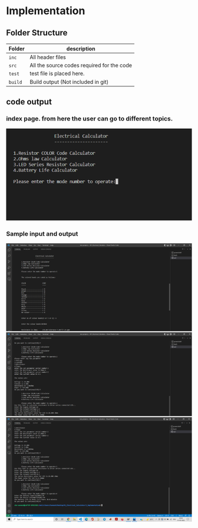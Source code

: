 # Implementation

## Folder Structure
Folder        | description
--------------| ----------------------------------------------
`inc`         | All header files
`src`         | All the source codes required for the code
`test`        | test file is placed here.
`build`       | Build output (Not included in git)

## code output

### index page. from here the user can go to different topics.
![image](https://github.com/Suneesh-S/M1_Electrical_Calculator/blob/afe33ca57d7a206f19a0dfe76185a0fa4f81f700/1_Requirements/index.png)

### Sample input and output
![image](https://github.com/Suneesh-S/M1_Electrical_Calculator/blob/0a0941232bc45bbdf9db89652d754efa88cca388/4_TestPlanAndOutput/sample%20op1.png)
![image](https://github.com/Suneesh-S/M1_Electrical_Calculator/blob/0a0941232bc45bbdf9db89652d754efa88cca388/4_TestPlanAndOutput/sampleop2.png)
![image](https://github.com/Suneesh-S/M1_Electrical_Calculator/blob/0a0941232bc45bbdf9db89652d754efa88cca388/4_TestPlanAndOutput/sam%20op3.png)

